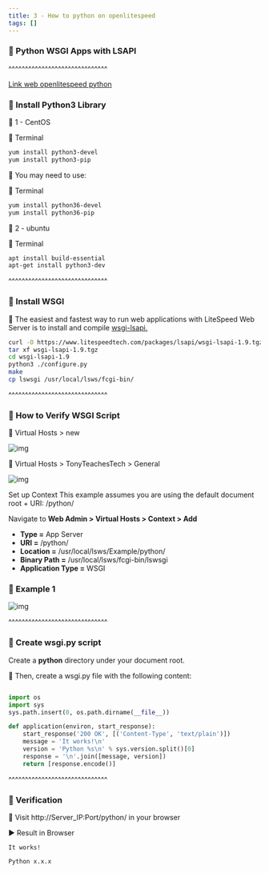 ```yaml
---
title: 3 - How to python on openlitespeed
tags: []
---
```


### 💬 Python WSGI Apps with LSAPI
^^^^^^^^^^^^^^^^^^^^^^^^^^^^^^

[Link web openlitespeed python](https://openlitespeed.org/kb/python-wsgi-applications/)

### 💬 Install Python3 Library

📌 1 - CentOS

🔰 Terminal
```sh
yum install python3-devel
yum install python3-pip
```

💬 You may need to use:

🔰 Terminal
```sh
yum install python36-devel
yum install python36-pip
```


📌 2 - ubuntu

🔰 Terminal
```sh
apt install build-essential
apt-get install python3-dev
```
^^^^^^^^^^^^^^^^^^^^^^^^^^^^^^
### 💬 Install WSGI

💬 The easiest and fastest way to run web applications with LiteSpeed Web Server is to install and compile [wsgi-lsapi.](https://www.litespeedtech.com/open-source/litespeed-sapi/download)

```sh
curl -O https://www.litespeedtech.com/packages/lsapi/wsgi-lsapi-1.9.tgz
tar xf wsgi-lsapi-1.9.tgz
cd wsgi-lsapi-1.9
python3 ./configure.py
make
cp lswsgi /usr/local/lsws/fcgi-bin/
```

^^^^^^^^^^^^^^^^^^^^^^^^^^^^^^
### 💬 How to Verify WSGI Script

🔰 Virtual Hosts > new

![img](http://127.0.0.1:5555/LiteSpeed/2021/6.png)

🔰 Virtual Hosts > TonyTeachesTech > General

![img](http://127.0.0.1:5555/LiteSpeed/2021/7.png)


Set up Context
This example assumes you are using the default document root + URI: /python/

Navigate to **Web Admin > Virtual Hosts > Context > Add**

* **Type =** App Server
* **URI =** /python/
* **Location =** /usr/local/lsws/Example/python/
* **Binary Path =** /usr/local/lsws/fcgi-bin/lswsgi
* **Application Type =** WSGI


### 💬 Example 1
![img](http://127.0.0.1:5555/LiteSpeed/2021/8.png)

^^^^^^^^^^^^^^^^^^^^^^^^^^^^^^

### 💬 Create wsgi.py script

Create a **python** directory under your document root.

🔰 Then, create a wsgi.py file with the following content:

```python

import os
import sys
sys.path.insert(0, os.path.dirname(__file__))

def application(environ, start_response):
    start_response('200 OK', [('Content-Type', 'text/plain')])
    message = 'It works!\n'
    version = 'Python %s\n' % sys.version.split()[0]
    response = '\n'.join([message, version])
    return [response.encode()]
```

^^^^^^^^^^^^^^^^^^^^^^^^^^^^^^

### 💬 Verification
💬 Visit http://Server_IP:Port/python/ in your browser 

▶️ Result in Browser
```
It works!

Python x.x.x
```
